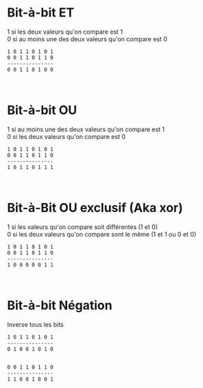 # Bit-à-bit ET
1 si les deux valeurs qu'on compare est 1\
0 si au moins une des deux valeurs qu'on compare est 0

```
1 0 1 1 0 1 0 1 
0 0 1 1 0 1 1 0
---------------
0 0 1 1 0 1 0 0
```

<br>

# Bit-à-bit OU
1 si au moins une des deux valeurs qu'on compare est 1\
0 si les deux valeurs qu'on compare est 0

```
1 0 1 1 0 1 0 1
0 0 1 1 0 1 1 0
---------------
1 0 1 1 0 1 1 1
```

<br>

# Bit-à-Bit OU exclusif (Aka xor)
1 si les valeurs qu'on compare soit différentes (1 et 0)\
0 si les deux valeurs qu'on compare sont le même (1 et 1 ou 0 et 0)

```
1 0 1 1 0 1 0 1
0 0 1 1 0 1 1 0
---------------
1 0 0 0 0 0 1 1
```

<br>

# Bit-à-bit Négation 
Inverse tous les bits

```
1 0 1 1 0 1 0 1
---------------
0 1 0 0 1 0 1 0


0 0 1 1 0 1 1 0
---------------
1 1 0 0 1 0 0 1

```